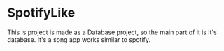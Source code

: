 # SpotifyLike
This is project is made as a Database project, so the main part of it is it's database. It's a song app works similar to spotify.
